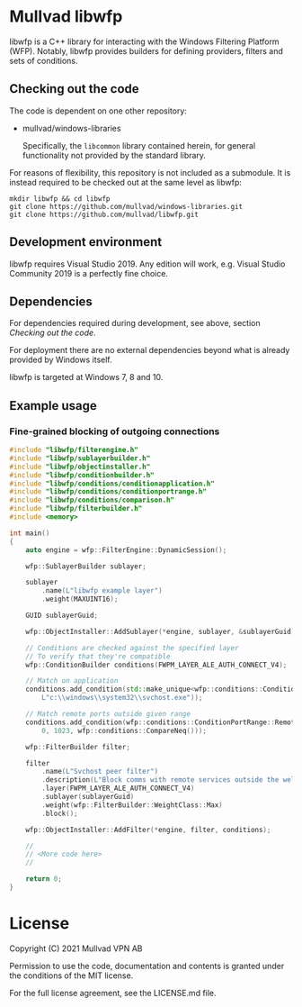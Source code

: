 # Mullvad libwfp

libwfp is a C++ library for interacting with the Windows Filtering Platform (WFP). Notably, libwfp
provides builders for defining providers, filters and sets of conditions.

## Checking out the code

The code is dependent on one other repository:

* mullvad/windows-libraries

   Specifically, the `libcommon` library contained herein, for general functionality not provided by
   the standard library.

For reasons of flexibility, this repository is not included as a submodule. It is instead
required to be checked out at the same level as libwfp:
```
mkdir libwfp && cd libwfp
git clone https://github.com/mullvad/windows-libraries.git
git clone https://github.com/mullvad/libwfp.git
```

## Development environment

libwfp requires Visual Studio 2019. Any edition will work, e.g. Visual Studio Community 2019 is a
perfectly fine choice.

## Dependencies

For dependencies required during development, see above, section *Checking out the code*.

For deployment there are no external dependencies beyond what is already provided by Windows itself.

libwfp is targeted at Windows 7, 8 and 10.

## Example usage
### Fine-grained blocking of outgoing connections
``` cpp
#include "libwfp/filterengine.h"
#include "libwfp/sublayerbuilder.h"
#include "libwfp/objectinstaller.h"
#include "libwfp/conditionbuilder.h"
#include "libwfp/conditions/conditionapplication.h"
#include "libwfp/conditions/conditionportrange.h"
#include "libwfp/conditions/comparison.h"
#include "libwfp/filterbuilder.h"
#include <memory>

int main()
{
    auto engine = wfp::FilterEngine::DynamicSession();

    wfp::SublayerBuilder sublayer;

    sublayer
        .name(L"libwfp example layer")
        .weight(MAXUINT16);

    GUID sublayerGuid;

    wfp::ObjectInstaller::AddSublayer(*engine, sublayer, &sublayerGuid);

    // Conditions are checked against the specified layer
    // To verify that they're compatible
    wfp::ConditionBuilder conditions(FWPM_LAYER_ALE_AUTH_CONNECT_V4);

    // Match on application
    conditions.add_condition(std::make_unique<wfp::conditions::ConditionApplication>( \
        L"c:\\windows\\system32\\svchost.exe"));

    // Match remote ports outside given range
    conditions.add_condition(wfp::conditions::ConditionPortRange::Remote( \
        0, 1023, wfp::conditions::CompareNeq()));

    wfp::FilterBuilder filter;

    filter
        .name(L"Svchost peer filter")
        .description(L"Block comms with remote services outside the well-known port range")
        .layer(FWPM_LAYER_ALE_AUTH_CONNECT_V4)
        .sublayer(sublayerGuid)
        .weight(wfp::FilterBuilder::WeightClass::Max)
        .block();

    wfp::ObjectInstaller::AddFilter(*engine, filter, conditions);

    //
    // <More code here>
    //

    return 0;
}
```

# License

Copyright (C) 2021 Mullvad VPN AB

Permission to use the code, documentation and contents is granted under the conditions of the MIT
license.

For the full license agreement, see the LICENSE.md file.
